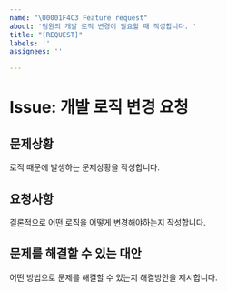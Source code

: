 ```yaml
---
name: "\U0001F4C3 Feature request"
about: '팀원의 개발 로직 변경이 필요할 때 작성합니다. '
title: "[REQUEST]"
labels: ''
assignees: ''

---
```


# Issue: 개발 로직 변경 요청

## 문제상황
로직 때문에 발생하는 문제상황을 작성합니다. 

## 요청사항
결론적으로 어떤 로직을 어떻게 변경해야하는지 작성합니다.

## 문제를 해결할 수 있는 대안
어떤 방법으로 문제를 해결할 수 있는지 해결방안을 제시합니다.
